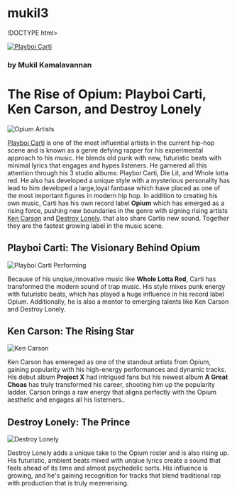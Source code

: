 # mukil3
!DOCTYPE html>
<html>
  <head>
    <title>The Opium Collective</title>
  </head>
  <body>
    <a href="#contact"> 
      <img src="https://upload.wikimedia.org/wikipedia/commons/thumb/9/9a/Playboi_Carti.jpg/800px-Playboi_Carti.jpg?20211223192349" alt="Playboi Carti">
    </a>
    <h3>by Mukil Kamalavannan</h3>
    <h1>The Rise of Opium: Playboi Carti, Ken Carson, and Destroy Lonely</h1>
    <img src="https://upload.wikimedia.org/wikipedia/commons/d/d1/Destroy_Lonely_January_2023.png?20230518170617" alt="Opium Artists">
    <p><a
      href="https://www.playboicarti.com/tour/#/">Playboi Carti</a> is one of the most influential artists in the current hip-hop scene and is known as a genre defying rapper for his experimental approach to his music. He blends old punk with new, futuristic beats with minimal lyrics that engages and hypes listeners. He garnered all this attention through his 3 studio albums: Playboi Carti, Die Lit, and Whole lotta red. He also has developed a unique style with a mysterious personality has lead to him developed a large,loyal fanbase which have placed as one of the most important figures in modern hip hop. In addition to creating his own music, Carti has his own record label <strong>Opium</strong> which has emerged as a rising force, pushing new boundaries in the genre with signing rising artists <a href="https://en.wikipedia.org/wiki/Ken_Carson" target="_blank">Ken Carson</a> and <a href="https://www.destroylonely.net/#/" target="_blank">Destroy Lonely</a>. that also share Cartis new sound. Together they are the fastest growing label in the music scene.</p>
    
  <h2>Playboi Carti: The Visionary Behind Opium</h2>
  <img src="https://upload.wikimedia.org/wikipedia/commons/thumb/a/ae/Playboi_Carti_Finland_II.jpg/337px-Playboi_Carti_Finland_II.jpg?20230818212616" alt="Playboi Carti Performing">
  <p>Because of his unqiue,innovative music like <strong>Whole Lotta Red</strong>, Carti has transformed the modern sound of trap music. His style mixes punk energy with futuristic beats, which has played a huge influence in his record label Opium. Additionally, he is also a mentor to emerging talents like Ken Carson and Destroy Lonely.</p>

  <h2>Ken Carson: The Rising Star</h2>
  <img src="https://cdn.printerval.com/unsafe/960x960/asset.prtvstatic.com/2023/05/25/646e598f153645.91154490.jpg" alt="Ken Carson">
  <p>Ken Carson has emereged as one of the standout artists from Opium, gaining popularity with his high-energy performances and dynamic tracks. His debut album <strong>Project X</strong> had intrigued fans but his newest album <strong>A Great Choas</strong> has truly transformed his career, shooting him up the popularity ladder. Carson brings a raw energy that aligns perfectly with the Opium aesthetic and engages all his listerners..</p>

  <h2>Destroy Lonely: The Prince</h2>
    <img src="https://cdn.printerval.com/unsafe/960x960/asset.prtvstatic.com/2023/04/24/644607268bce22.05618599.jpg" alt="Destroy Lonely">
  <p>Destroy Lonely adds a unique take to the Opium roster and is also rising up. His futuristic, ambient beats mixed with unqiue lyrics create a sound that feels ahead of its time and almost psychedelic sorts. His influence is growing, and he's gaining recognition for tracks that blend traditional rap with production that is truly mezmerising.</p>


  </body>
</html>
